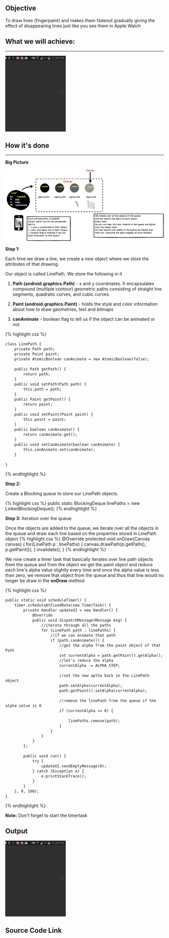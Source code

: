 
## Objective
To draw lines (fingerpaint) and makes them fadeout gradually giving the effect of disappearing lines just like you see them in Apple Watch

## What we will achieve:
---

![](/images/this/android/output.gif)


## How it's done
---

**Big Picture**

![](/images/this/android/disappearing_lines.png)


**Step 1:**

Each time we draw a line, we create a new object where we store the attributes of that drawing. 

Our object is called LinePath. We store the following in it

1. **Path (android.graphics.Path)** - x and y coordniates. It encapsulates compound (multiple contour) geometric paths consisting of straight line segments, quadratic curves, and cubic curves

2. **Paint (android.graphics.Paint)** -  holds the style and color information about how to draw geometries, text and bitmaps

3. **canAnimate** - boolean flag to tell us if the object can be animated or not. 

 {% highlight css %}
  
    class LinePath {
        private Path path;
        private Paint paint;
        private AtomicBoolean canAnimate = new AtomicBoolean(false);

        public Path getPath() {
            return path;
        }
        public void setPath(Path path) {
            this.path = path;
        }
        public Paint getPaint() {
            return paint;
        }
        public void setPaint(Paint paint) {
            this.paint = paint;
        }
        public boolean canAnimate() {
            return canAnimate.get();
        }
        public void setCanAnimate(boolean canAnimate) {
            this.canAnimate.set(canAnimate);
        }

    }

  {% endhighlight %}
  
  
  **Step 2:**
  
  Create a Blocking queue to store our LinePath objects.
   
  {% highlight css %}
   public static BlockingDeque<LinePath> linePaths = new LinkedBlockingDeque<LinePath>();
  {% endhighlight %}
  
  
  **Step 3:**
  Iteration over the queue.
   
  Once the objects are added to the queue, we iterate over all the objects in the queue and draw each line based on the properties stored in LinePath object
    {% highlight css %}
    @Override
    protected void onDraw(Canvas canvas) {
        for(LinePath p : linePaths) {
            canvas.drawPath(p.getPath(), p.getPaint());
        }
        invalidate();
    }
     {% endhighlight %}
  
  We now create a timer task that basically iterates over line path objects from the queue and from the object we get the paint object and reduce each line's alpha value slightly every time and once the alpha value is less than zero, we remove that object from the queue and thus that line would no longer be draw in the **onDraw** method
  
   {% highlight css %}
   
    public static void scheduleTimer() {
        timer.scheduleAtFixedRate(new TimerTask() {
            private Handler updateUI = new Handler() {
                @Override
                public void dispatchMessage(Message msg) {
                    //iterate through all the paths
                    for (LinePath path : linePaths) {
                        //if we can animate that path
                        if (path.canAnimate()) {
                            //get the alpha from the paint object of that Path
                            int currentAlpha = path.getPaint().getAlpha();
                            //let's reduce the alpha
                            currentAlpha -= ALPHA_STEP;

                            //set the new aplha back in the LinePath object
                            path.setAlpha(currentAlpha);
                            path.getPaint().setAlpha(currentAlpha);

                            //remove the linePath from the queue if the alpha value is 0
                            if (currentAlpha <= 0) {

                                linePaths.remove(path);
                            }
                        }
                    }
                }
            };

            public void run() {
                try {
                    updateUI.sendEmptyMessage(0);
                } catch (Exception e) {
                    e.printStackTrace();
                }
            }
        }, 0, 100);
    }
  {% endhighlight %}
  
  **Note:** Don't forget to start the timertask 
  
## Output 
  
  ![](/images/this/android/output.gif)
  
## Source Code Link
